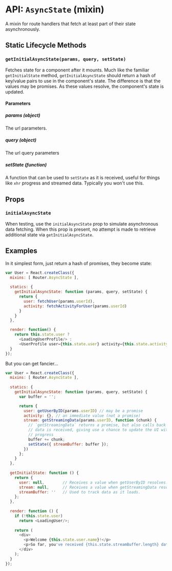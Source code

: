 API: `AsyncState` (mixin)
=========================

A mixin for route handlers that fetch at least part of their state
asynchronously.

Static Lifecycle Methods
------------------------

### `getInitialAsyncState(params, query, setState)`

Fetches state for a component after it mounts. Much like the familiar
`getInitialState` method, `getInitialAsyncState` should return a hash of
key/value pairs to use in the component's state.  The difference is that
the values may be promises. As these values resolve, the component's
state is updated.

#### Parameters

##### params (object)

The url parameters.

##### query (object)

The url query parameters

##### setState (function)

A function that can be used to `setState` as it is received, useful for
things like `xhr` progress and streamed data. Typically you won't use
this.

Props
-----

### `initialAsyncState`

When testing, use the `initialAsyncState` prop to simulate asynchronous
data fetching. When this prop is present, no attempt is made to retrieve
additional state via `getInitialAsyncState`.

Examples
--------

In it simplest form, just return a hash of promises, they become state:

```js
var User = React.createClass({
  mixins: [ Router.AsyncState ],
 
  statics: {
    getInitialAsyncState: function (params, query, setState) {
      return {
        user: fetchUser(params.userId),
        activity: fetchActivityForUser(params.userId)
      }
    }
  },

  render: function() {
    return this.state.user ?
      <LoadingUserProfile/> :
      <UserProfile user={this.state.user} activity={this.state.activity} />;
  }
});
```

But you can get fancier...

```js
var User = React.createClass({
  mixins: [ Router.AsyncState ],
 
  statics: {
    getInitialAsyncState: function (params, query, setState) {
      var buffer = '';

      return {
        user: getUserByID(params.userID) // may be a promise
        activity: {}, // an immediate value (not a promise)
        stream: getStreamingData(params.userID, function (chunk) {
          // `getStreamingData` returns a promise, but also calls back as
          // data is received, giving use a chance to update the UI with
          // progress
          buffer += chunk;
          setState({ streamBuffer: buffer });
        })
      };
    }
  },
 
  getInitialState: function () {
    return {
      user: null,        // Receives a value when getUserByID resolves.
      stream: null,      // Receives a value when getStreamingData resolves.
      streamBuffer: ''   // Used to track data as it loads.
    };
  },
 
  render: function () {
    if (!this.state.user)
      return <LoadingUser/>;
 
    return (
      <div>
        <p>Welcome {this.state.user.name}!</p>
        <p>So far, you've received {this.state.streamBuffer.length} data!</p>
      </div>
    );
  }
});
```

